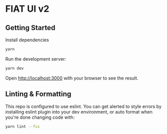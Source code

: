# FIAT UI v2

## Getting Started

Install dependencies
```bash
yarn
```

Run the development server:

```bash
yarn dev
```

Open [http://localhost:3000](http://localhost:3000) with your browser to see the result.

## Linting & Formatting

This repo is configured to use eslint. You can get alerted to style errors by installing eslint plugin into your dev environment, or auto format when you're done changing code with:
```bash
yarn lint --fix
```

